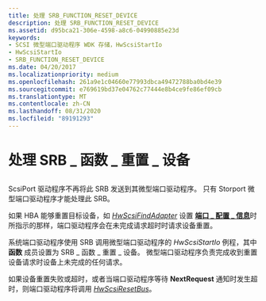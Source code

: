 ```yaml
---
title: 处理 SRB_FUNCTION_RESET_DEVICE
description: 处理 SRB_FUNCTION_RESET_DEVICE
ms.assetid: d95bca21-306e-4598-a8c6-04990885e23d
keywords:
- SCSI 微型端口驱动程序 WDK 存储，HwScsiStartIo
- HwScsiStartIo
- SRB_FUNCTION_RESET_DEVICE
ms.date: 04/20/2017
ms.localizationpriority: medium
ms.openlocfilehash: 261a9e1c04660e77993dbca49472788ba0bd4e39
ms.sourcegitcommit: e769619bd37e04762c77444e8b4ce9fe86ef09cb
ms.translationtype: MT
ms.contentlocale: zh-CN
ms.lasthandoff: 08/31/2020
ms.locfileid: "89191293"
---
```

# <a name="handling-srb_function_reset_device"></a>处理 SRB \_ 函数 \_ 重置 \_ 设备


## <span id="ddk_handling_srb_function_reset_device_kg"></span><span id="DDK_HANDLING_SRB_FUNCTION_RESET_DEVICE_KG"></span>


ScsiPort 驱动程序不再将此 SRB 发送到其微型端口驱动程序。 只有 Storport 微型端口驱动程序才能处理此 SRB。

如果 HBA 能够重置目标设备，如 [*HwScsiFindAdapter*](/previous-versions/windows/hardware/drivers/ff557300(v=vs.85)) 设置 [**端口 \_ 配置 \_ 信息**](/windows-hardware/drivers/ddi/srb/ns-srb-_port_configuration_information)时所指示的那样，端口驱动程序会在未完成请求超时时请求设备重置。

系统端口驱动程序使用 SRB 调用微型端口驱动程序的 *HwScsiStartIo* 例程，其中 **函数** 成员设置为 SRB \_ 函数 \_ 重置 \_ 设备。 微型端口驱动程序负责完成收到重置设备请求时设备上未完成的任何请求。

如果设备重置失败或超时，或者当端口驱动程序等待 **NextRequest** 通知时发生超时，则端口驱动程序将调用 [*HwScsiResetBus*](/previous-versions/windows/hardware/drivers/ff557318(v=vs.85))。

 

